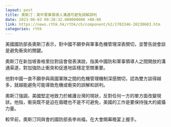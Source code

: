 ```yaml
---
layout: post
title: 奧斯汀：美中軍事領導人溝通可避免誤解誤判
date: 2023-06-03 09:28:32.000000000 +08:00
link: https://news.rthk.hk/rthk/ch/component/k2/1703346-20230603.htm
categories: rthk
---
```


美國國防部長奧斯汀表示，對中國不願參與軍事危機管理深表關切，並警告說會談是避免衝突的關鍵。

奧斯汀在新加坡香格里拉對話會發表演說，指美中國防和軍事領導人之間開放的溝通渠道，對加強防止衝突和促進地區穩定至關重要。

他對中國一直不願參與兩國軍隊之間的危機管理機制深感關切，認為雙方談得越多，就越能避免可能導致危機或衝突的誤解和誤判。

奧斯汀強調，美國堅定地致力於維護台灣的現狀，反對任何一方的單方面改變現狀。他指，衝突既不是迫在眉睫也不是不可避免，美國的工作是要保持強大的威懾力量。

較早前，奧斯汀同與會的國防部長李尚福，在大會開幕晚宴上握手。
